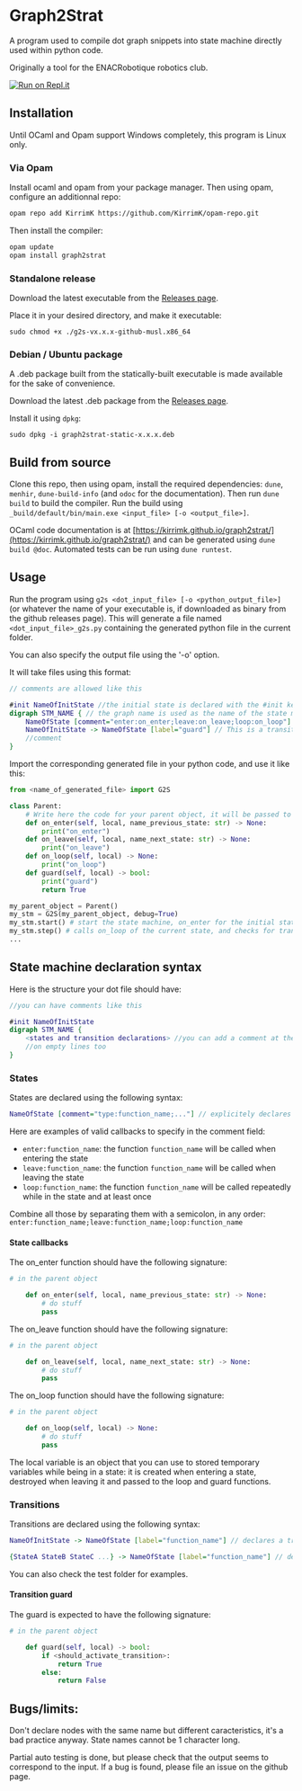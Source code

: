 # Graph2Strat

A program used to compile dot graph snippets into state machine directly used within python code.

Originally a tool for the ENACRobotique robotics club.

[![Run on Repl.it](https://replit.com/badge/github/KirrimK/graph2strat)](https://replit.com/@KirrimK/graph2strat)

## Installation

Until OCaml and Opam support Windows completely, this program is Linux only.

### Via Opam
Install ocaml and opam from your package manager.
Then using opam, configure an additionnal repo:
```bash
opam repo add KirrimK https://github.com/KirrimK/opam-repo.git
```
Then install the compiler:
```bash
opam update
opam install graph2strat
```

### Standalone release
Download the latest executable from the [Releases page](https://github.com/KirrimK/graph2strat/releases).

Place it in your desired directory, and make it executable: 
```
sudo chmod +x ./g2s-vx.x.x-github-musl.x86_64
```

### Debian / Ubuntu package

A .deb package built from the statically-built executable is made available for the sake of convenience.

Download the latest .deb package from the [Releases page](https://github.com/KirrimK/graph2strat/releases).

Install it using `dpkg`:
```
sudo dpkg -i graph2strat-static-x.x.x.deb
```

## Build from source

Clone this repo, then using opam, install the required dependencies: `dune`, `menhir`, `dune-build-info` (and `odoc` for the documentation).
Then run `dune build` to build the compiler.
Run the build using `_build/default/bin/main.exe <input_file> [-o <output_file>]`.

OCaml code documentation is at [https://kirrimk.github.io/graph2strat/](https://kirrimk.github.io/graph2strat/) and can be generated using `dune build @doc`.
Automated tests can be run using `dune runtest`.

## Usage

Run the program using `g2s <dot_input_file> [-o <python_output_file>]` (or whatever the name of your executable is, if downloaded as binary from the github releases page).
This will generate a file named `<dot_input_file>_g2s.py` containing the generated python file in the current folder.

You can also specify the output file using the '-o' option.

It will take files using this format:
```dot
// comments are allowed like this

#init NameOfInitState //the initial state is declared with the #init keyword
digraph STM_NAME { // the graph name is used as the name of the state machine (must start by a letter)
    NameOfState [comment="enter:on_enter;leave:on_leave;loop:on_loop"] // This is a node, the on_enter and on_leave methods are declared in the comment
    NameOfInitState -> NameOfState [label="guard"] // This is a transition between states, the guard is declared in the label
    //comment
}
```

Import the corresponding generated file in your python code, and use it like this:
```python
from <name_of_generated_file> import G2S

class Parent:
    # Write here the code for your parent object, it will be passed to the state machine
    def on_enter(self, local, name_previous_state: str) -> None:
        print("on_enter")
    def on_leave(self, local, name_next_state: str) -> None:
        print("on_leave")
    def on_loop(self, local) -> None:
        print("on_loop")
    def guard(self, local) -> bool:
        print("guard")
        return True

my_parent_object = Parent()
my_stm = G2S(my_parent_object, debug=True)
my_stm.start() # start the state machine, on_enter for the initial state will be called
my_stm.step() # calls on_loop of the current state, and checks for transitions
...
```

## State machine declaration syntax

Here is the structure your dot file should have:
```dot
//you can have comments like this

#init NameOfInitState
digraph STM_NAME {
    <states and transition declarations> //you can add a comment at the end of each line
    //on empty lines too
}
```

### States

States are declared using the following syntax:

```dot
NameOfState [comment="type:function_name;..."] // explicitely declares a state
```

Here are examples of valid callbacks to specify in the comment field:

- `enter:function_name`: the function `function_name` will be called when entering the state
- `leave:function_name`: the function `function_name` will be called when leaving the state
- `loop:function_name`: the function `function_name` will be called repeatedly while in the state and at least once

Combine all those by separating them with a semicolon, in any order:
`enter:function_name;leave:function_name;loop:function_name`

#### State callbacks

The on_enter function should have the following signature:
```python
# in the parent object

    def on_enter(self, local, name_previous_state: str) -> None:
        # do stuff
        pass

```

The on_leave function should have the following signature:
```python
# in the parent object

    def on_leave(self, local, name_next_state: str) -> None:
        # do stuff
        pass

```

The on_loop function should have the following signature:
```python
# in the parent object

    def on_loop(self, local) -> None:
        # do stuff
        pass

```

The local variable is an object that you can use to stored temporary variables while being in a state:
it is created when entering a state, destroyed when leaving it and passed to the loop and guard functions.

### Transitions

Transitions are declared using the following syntax:
```dot
NameOfInitState -> NameOfState [label="function_name"] // declares a transition from NameOfInitState to NameOfState that checks the guard against function_name

{StateA StateB StateC ...} -> NameOfState [label="function_name"] // declares a transition from multiple states to NameOfState that checks the guard against function_name

```

You can also check the test folder for examples.

#### Transition guard

The guard is expected to have the following signature:
```python
# in the parent object

    def guard(self, local) -> bool:
        if <should_activate_transition>:
            return True
        else:
            return False
```


## Bugs/limits:

Don't declare nodes with the same name but different caracteristics, it's a bad practice anyway.
State names cannot be 1 character long.

Partial auto testing is done, but please check that the output seems to correspond to the input.
If a bug is found, please file an issue on the github page.
